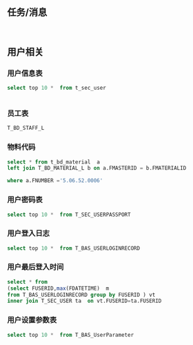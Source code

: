 

## 任务/消息

```sql
	
```



## 用户相关



### 用户信息表

```sql
select top 10 *  from t_sec_user
	
```

### 员工表

```sql
T_BD_STAFF_L
```

### 物料代码
```sql
select * from t_bd_material  a
left join T_BD_MATERIAL_L b on a.FMASTERID = b.FMATERIALID

where a.FNUMBER ='5.06.52.0006'
```

### 用户密码表

```sql
select top 10 *  from T_SEC_USERPASSPORT

```

### 用户登入日志

```sql
select top 10 *  from T_BAS_USERLOGINRECORD

```
### 用户最后登入时间
```sql
select * from 
(select FUSERID,max(FDATETIME)  m
from T_BAS_USERLOGINRECORD group by FUSERID ) vt 
inner join T_SEC_USER ta  on vt.FUSERID=ta.FUSERID


```
### 用户设置参数表

```sql
select top 10 *  from T_BAS_UserParameter

```

